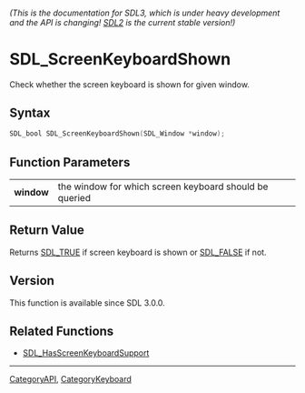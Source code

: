 ###### (This is the documentation for SDL3, which is under heavy development and the API is changing! [SDL2](https://wiki.libsdl.org/SDL2/) is the current stable version!)
# SDL_ScreenKeyboardShown

Check whether the screen keyboard is shown for given window.

## Syntax

```c
SDL_bool SDL_ScreenKeyboardShown(SDL_Window *window);

```

## Function Parameters

|                |                                                        |
| -------------- | ------------------------------------------------------ |
| **window**     | the window for which screen keyboard should be queried |

## Return Value

Returns [SDL_TRUE](SDL_TRUE) if screen keyboard is shown or
[SDL_FALSE](SDL_FALSE) if not.

## Version

This function is available since SDL 3.0.0.

## Related Functions

* [SDL_HasScreenKeyboardSupport](SDL_HasScreenKeyboardSupport)

----
[CategoryAPI](CategoryAPI), [CategoryKeyboard](CategoryKeyboard)



